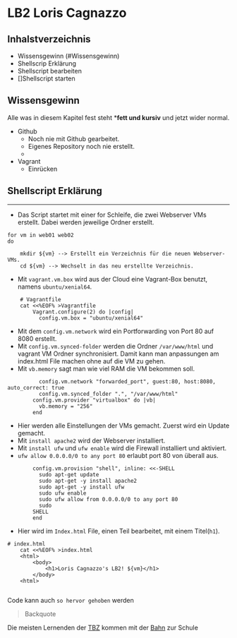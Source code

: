 # LB2 Loris Cagnazzo
## Inhalstverzeichnis
* Wissensgewinn (#Wissensgewinn)
* Shellscrip Erklärung 
* Shellscript bearbeiten
* []Shellscript starten


## Wissensgewinn

Alle was in diesem Kapitel fest steht ***fett und kursiv** und jetzt wider normal.

* Github
  * Noch nie mit Github gearbeitet.
  * Eigenes Repository noch nie erstellt.
  * 
* Vagrant
  * Einrücken

## Shellscript Erklärung
---
* Das Script startet mit einer for Schleife, die zwei Webserver VMs erstellt. Dabei werden jeweilige Ordner erstellt.
```
for vm in web01 web02
do

    mkdir ${vm} --> Erstellt ein Verzeichnis für die neuen Webserver-VMs.
    cd ${vm} --> Wechselt in das neu erstellte Verzeichnis.
```
* Mit `vagrant.vm.box` wird aus der Cloud eine Vagrant-Box benutzt, namens `ubuntu/xenial64`. 
```
    # Vagrantfile 
    cat <<%EOF% >Vagrantfile
        Vagrant.configure(2) do |config|
          config.vm.box = "ubuntu/xenial64"
```
* Mit dem `config.vm.network` wird ein Portforwarding von Port 80 auf 8080 erstellt.
* Mit `config.vm.synced-folder` werden die Ordner `/var/www/html` und vagrant VM Ordner synchronisiert. Damit kann man anpassungen am index.html File machen ohne auf die VM zu gehen.
* Mit `vb.memory` sagt man wie viel RAM die VM bekommen soll.
```
          config.vm.network "forwarded_port", guest:80, host:8080, auto_correct: true
          config.vm.synced_folder ".", "/var/www/html"  
        config.vm.provider "virtualbox" do |vb|
          vb.memory = "256"
        end
```
* Hier werden alle Einstellungen der VMs gemacht. Zuerst wird ein Update gemacht.
* Mit `install apache2` wird der Webserver installiert.
* Mit `install ufw` und `ufw enable` wird die Firewall installiert und aktiviert.
* `ufw allow 0.0.0.0/0 to any port 80` erlaubt port 80 von überall aus. 
```
        config.vm.provision "shell", inline: <<-SHELL 
          sudo apt-get update
          sudo apt-get -y install apache2
          sudo apt-get -y install ufw
          sudo ufw enable
          sudo ufw allow from 0.0.0.0/0 to any port 80
          sudo 
        SHELL
        end
```
* Hier wird im `Index.html` File, einen Teil bearbeitet, mit einem Titel(`h1`).
```
# index.html 
    cat <<%EOF% >index.html
    <html>
        <body>
            <h1>Loris Cagnazzo's LB2! ${vm}</h1>
        </body>
    <html>
```
```

```

Code kann auch `so hervor gehoben` werden

> Backquote


[1]: http://sbb.ch "sbb"
[2]: http://tbz.ch "Technischen Berufsschule Zürich"

Die meisten Lernenden der [TBZ][2] kommen mit der [Bahn][2] zur Schule
